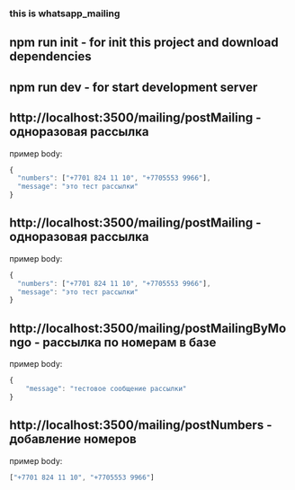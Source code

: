 ### this is whatsapp_mailing

## npm run init - for init this project and download dependencies

## npm run dev - for start development server


## http://localhost:3500/mailing/postMailing - одноразовая рассылка
пример body:
```js
{
  "numbers": ["+7701 824 11 10", "+7705553 9966"],
  "message": "это тест рассылки"
}
```

## http://localhost:3500/mailing/postMailing - одноразовая рассылка
пример body:
```js
{
  "numbers": ["+7701 824 11 10", "+7705553 9966"],
  "message": "это тест рассылки"
}
```

## http://localhost:3500/mailing/postMailingByMongo - рассылка по номерам в базе
пример body:
```js
{
    "message": "тестовое сообщение рассылки"
}
```

## http://localhost:3500/mailing/postNumbers - добавление номеров
пример body: 
```js
["+7701 824 11 10", "+7705553 9966"]
```